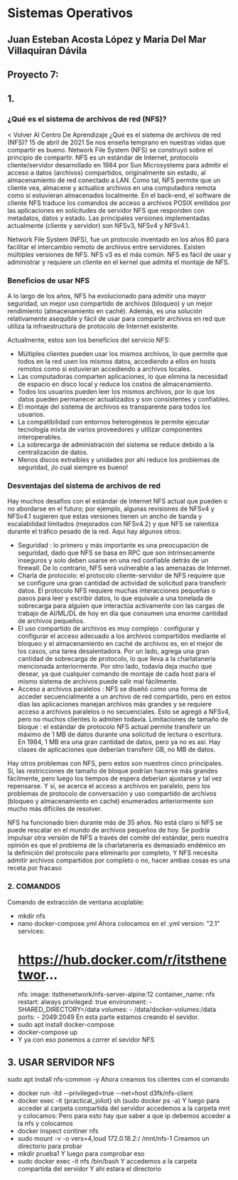 # Sistemas Operativos
## Juan Esteban Acosta López y Maria Del Mar Villaquiran Dávila
## Proyecto 7:
## 1.
### ¿Qué es el sistema de archivos de red (NFS)?
< Volver Al Centro De Aprendizaje
¿Qué es el sistema de archivos de red (NFS)?
15 de abril de 2021
Se nos enseña temprano en nuestras vidas que compartir es bueno. Network File System (NFS) se construyó sobre el principio de compartir. NFS es un estándar de Internet, protocolo cliente/servidor desarrollado en 1984 por Sun Microsystems para admitir el acceso a datos (archivos) compartidos, originalmente sin estado, al almacenamiento de red conectado a LAN. Como tal, NFS permite que un cliente vea, almacene y actualice archivos en una computadora remota como si estuvieran almacenados localmente. En el back-end, el software de cliente NFS traduce los comandos de acceso a archivos POSIX emitidos por las aplicaciones en solicitudes de servidor NFS que responden con metadatos, datos y estado. Las principales versiones implementadas actualmente (cliente y servidor) son NFSv3, NFSv4 y NFSv4.1.

Network File System (NFS), fue un protocolo inventado en los años 80 para facilitar el intercambio remoto de archivos entre servidores. Existen múltiples versiones de NFS. NFS v3 es el más común. NFS es fácil de usar y administrar y requiere un cliente en el kernel que admita el montaje de NFS.

### Beneficios de usar NFS
A lo largo de los años, NFS ha evolucionado para admitir una mayor seguridad, un mejor uso compartido de archivos (bloqueo) y un mejor rendimiento (almacenamiento en caché). Además, es una solución relativamente asequible y fácil de usar para compartir archivos en red que utiliza la infraestructura de protocolo de Internet existente.

Actualmente, estos son los beneficios del servicio NFS:

- Múltiples clientes pueden usar los mismos archivos, lo que permite que todos en la red usen los mismos datos, accediendo a ellos en hosts remotos como si estuvieran accediendo a archivos locales.
- Las computadoras comparten aplicaciones, lo que elimina la necesidad de espacio en disco local y reduce los costos de almacenamiento.
- Todos los usuarios pueden leer los mismos archivos, por lo que los datos pueden permanecer actualizados y son consistentes y confiables.
- El montaje del sistema de archivos es transparente para todos los usuarios.
- La compatibilidad con entornos heterogéneos le permite ejecutar tecnología mixta de varios proveedores y utilizar componentes interoperables.
- La sobrecarga de administración del sistema se reduce debido a la centralización de datos.
- Menos discos extraíbles y unidades por ahí reduce los problemas de seguridad, ¡lo cual siempre es bueno!

### Desventajas del sistema de archivos de red

Hay muchos desafíos con el estándar de Internet NFS actual que pueden o no abordarse en el futuro; por ejemplo, algunas revisiones de NFSv4 y NFSv4.1 sugieren que estas versiones tienen un ancho de banda y escalabilidad limitados (mejorados con NFSv4.2) y que NFS se ralentiza durante el tráfico pesado de la red. Aquí hay algunos otros:

- Seguridad : lo primero y más importante es una preocupación de seguridad, dado que NFS se basa en RPC que son intrínsecamente inseguros y solo deben usarse en una red confiable detrás de un firewall. De lo contrario, NFS será vulnerable a las amenazas de Internet.
- Charla de protocolo: el protocolo cliente-servidor de NFS requiere que se configure una gran cantidad de actividad de solicitud para transferir datos. El protocolo NFS requiere muchas interacciones pequeñas o pasos para leer y escribir datos, lo que equivale a una tonelada de sobrecarga para alguien que interactúa activamente con las cargas de trabajo de AI/ML/DL de hoy en día que consumen una enorme cantidad de archivos pequeños.
- El uso compartido de archivos es muy complejo : configurar y configurar el acceso adecuado a los archivos compartidos mediante el bloqueo y el almacenamiento en caché de archivos es, en el mejor de los casos, una tarea desalentadora. Por un lado, agrega una gran cantidad de sobrecarga de protocolo, lo que lleva a la charlatanería mencionada anteriormente. Por otro lado, todavía deja mucho que desear, ya que cualquier comando de montaje de cada host para el mismo sistema de archivos puede salir mal fácilmente.
- Acceso a archivos paralelos : NFS se diseñó como una forma de acceder secuencialmente a un archivo de red compartido, pero en estos días las aplicaciones manejan archivos más grandes y se requiere acceso a archivos paralelos o no secuenciales. Esto se agregó a NFSv4, pero no muchos clientes lo admiten todavía.
Limitaciones de tamaño de bloque : el estándar de protocolo NFS actual permite transferir un máximo de 1 MB de datos durante una solicitud de lectura o escritura. En 1984, 1 MB era una gran cantidad de datos, pero ya no es así. Hay clases de aplicaciones que deberían transferir GB, no MB de datos.

Hay otros problemas con NFS, pero estos son nuestros cinco principales. Sí, las restricciones de tamaño de bloque podrían hacerse más grandes fácilmente, pero luego los tiempos de espera deberían ajustarse y tal vez repensarse. Y sí, se acerca el acceso a archivos en paralelo, pero los problemas de protocolo de conversación y uso compartido de archivos (bloqueo y almacenamiento en caché) enumerados anteriormente son mucho más difíciles de resolver.

NFS ha funcionado bien durante más de 35 años. No está claro si NFS se puede rescatar en el mundo de archivos pequeños de hoy. Se podría impulsar otra versión de NFS a través del comité del estándar, pero nuestra opinión es que el problema de la charlatanería es demasiado endémico en la definición del protocolo para eliminarlo por completo, Y NFS necesita admitir archivos compartidos por completo o no, hacer ambas cosas es una receta por fracaso

### 2. COMANDOS

Comando de extracción de ventana acoplable:
- mkdir nfs
- nano docker-compose.yml
Ahora colocamos en el .yml
version: "2.1"
services:
  # https://hub.docker.com/r/itsthenetwor...
  nfs:
    image: itsthenetwork/nfs-server-alpine:12
    container_name: nfs
    restart: always
    privileged: true
    environment:
      - SHARED_DIRECTORY=/data
    volumes:
      - /data/docker-volumes:/data
    ports:
      - 2049:2049
En esta parte estamos creando el sevidor.
- sudo apt install docker-compose
- docker-compose up
- Y ya con eso ponemos a correr el sevidor NFS
## 3. USAR SERVIDOR NFS
sudo apt install nfs-common -y
Ahora creamos los clientes con el comando
- docker run -itd --privileged=true --net=host d3fk/nfs-client
- docker exec -it {practical_joliot} sh (sudo docker ps -a)
Y luego para acceder al carpeta compartida del servidor accedemos a la carpeta mnt y colocamos:
Pero para esto hay que saber a que ip debemos acceder a la nfs y colocamos
- docker inspect continer nfs
- sudo mount -v -o vers=4,loud 172.0.18.2:/ /mnt/nfs-1
Creamos un directorio para probar 
- mkdir prueba1
Y luego para comprobar eso
- sudo docker exec -it nfs /bin/bash
Y accedemos a la carpeta compartida del servidor
Y ahí estara el directorio
